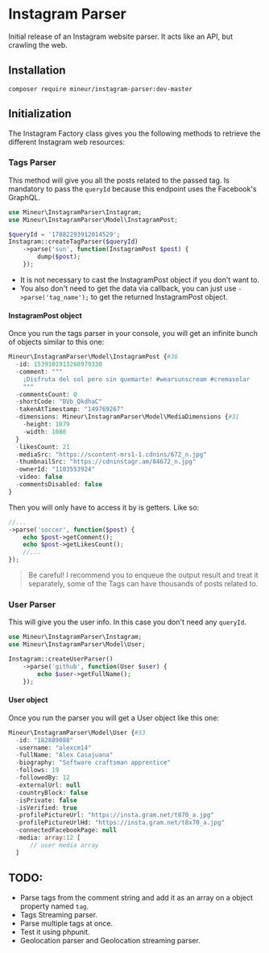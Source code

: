 Instagram Parser
=================
Initial release of an Instagram website parser. It acts like an API, but 
crawling the web.

## Installation
```shell
composer require mineur/instagram-parser:dev-master
```

## Initialization
The Instagram Factory class gives you the following methods to retrieve the 
different Instagram web resources:

### Tags Parser
This method will give you all the posts related to the passed tag.
Is mandatory to pass the `queryId` because this endpoint uses the Facebook's 
GraphQL.
```php
use Mineur\InstagramParser\Instagram;
use Mineur\InstagramParser\Model\InstagramPost;

$queryId = '17882293912014529';
Instagram::createTagParser($queryId)
    ->parse('sun', function(InstagramPost $post) {
        dump($post);
    });
```
- It is not necessary to cast the InstagramPost object if you don't want to.
- You also don't need to get the data via callback, you can just use 
`->parse('tag_name');` to get the returned InstagramPost object.

#### InstagramPost object
Once you run the tags parser in your console, you will get an infinite bunch of
objects similar to this one:
```php
Mineur\InstagramParser\Model\InstagramPost {#36
  -id: 1539101913268979330
  -comment: """
    ¡Disfruta del sol pero sin quemarte! #wearsunscream #cremasolar
    """
  -commentsCount: 0
  -shortCode: "BVb_QkdhaC"
  -takenAtTimestamp: "149769267"
  -dimensions: Mineur\InstagramParser\Model\MediaDimensions {#31
    -height: 1079
    -width: 1080
  }
  -likesCount: 21
  -mediaSrc: "https://scontent-mrs1-1.cdnins/672_n.jpg"
  -thumbnailSrc: "https://cdninstagr.am/84672_n.jpg"
  -ownerId: "1103553924"
  -video: false
  -commentsDisabled: false
}
```
Then you will only have to access it by is getters. Like so:
```php
//...
->parse('soccer', function($post) {
    echo $post->getComment();
    echo $post->getLikesCount();
    //...
});
```
> Be careful! I recommend you to enqueue the output result and treat it 
> separately, some of the Tags can have thousands of posts related to.

### User Parser
This will give you the user info. In this case you don't need any `queryId`.
```php
use Mineur\InstagramParser\Instagram;
use Mineur\InstagramParser\Model\User;

Instagram::createUserParser()
    ->parse('github', function(User $user) {
        echo $user->getFullName();
    });
```

#### User object
Once you run the parser you will get a User object like this one:
```php
Mineur\InstagramParser\Model\User {#33
  -id: "182889088"
  -username: "alexcm14"
  -fullName: "Alex Casajuana"
  -biography: "Software craftsman apprentice"
  -follows: 19
  -followedBy: 12
  -externalUrl: null
  -countryBlock: false
  -isPrivate: false
  -isVerified: true
  -profilePictureUrl: "https://insta.gram.net/t870_a.jpg"
  -profilePictureUrlHd: "https://insta.gram.net/t8x70_a.jpg"
  -connectedFacebookPage: null
  -media: array:12 [
      // user media array
  ]
```

## TODO:
- Parse tags from the comment string and add it as an array on a object 
property named `tag`.
- Tags Streaming parser.
- Parse multiple tags at once.
- Test it using phpunit.
- Geolocation parser and Geolocation streaming parser.

